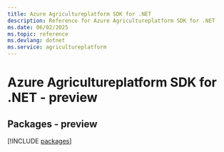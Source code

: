 ```yaml
---
title: Azure Agricultureplatform SDK for .NET
description: Reference for Azure Agricultureplatform SDK for .NET
ms.date: 06/02/2025
ms.topic: reference
ms.devlang: dotnet
ms.service: agricultureplatform
---
```

# Azure Agricultureplatform SDK for .NET - preview
## Packages - preview
[!INCLUDE [packages](agricultureplatform-index.md)]